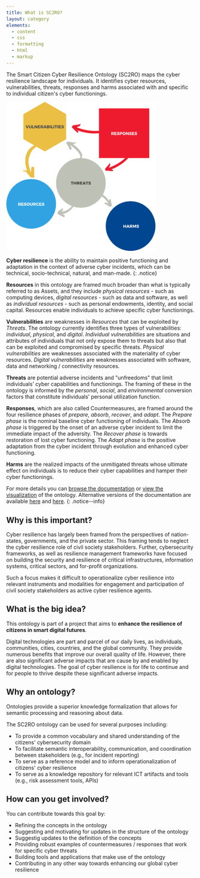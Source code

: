 ```yaml
---
title: What is SC2RO?
layout: category
elements:
  - content
  - css
  - formatting
  - html
  - markup
---
```


The Smart Citizen Cyber Resilience Ontology (SC2RO) maps the cyber resilience landscape for individuals. It identifies cyber resources, vulnerabilities, threats, responses and harms associated with and specific to individual citizen's cyber functionings.

<img src="images/onto_elements.png" width=400 class="align-center" />

**Cyber resilience** is the ability to maintain positive functioning and adaptation in the context of adverse cyber incidents, which can be technical, socio-technical, natural, and man-made.
{: .notice}

**Resources** in this ontology are framed much broader than what is typically referred to as Assets, and they include *physical resources* - such as computing devices, *digital resources* - such as data and software, as well as *individual resources* - such as personal endowments, identity, and social capital. Resources enable individuals to achieve specific cyber functionings.

**Vulnerabilities** are weaknesses in *Resources* that can be exploited by *Threats*. The ontology currently identifies three types of vulnerabilities: *individual*, *physical*, and *digital*. *Individual vulnerabilities* are situations and attributes of individuals that not only expose them to threats but also that can be exploited and compromised by specific threats. *Physical vulnerabilities* are weaknesses associated with the materiality of cyber resources. *Digital vulnerabilities* are weaknesses associated with software, data and networking / connectivity resources.

**Threats** are potential adverse incidents and "unfreedoms" that limit individuals’ cyber capabilities and functionings. The framing of these in the ontology is informed by the *personal*, *social*, and *environmental* conversion factors that constitute individuals’ personal utilization function.

**Responses**, which are also called Countermeasures, are framed around the four resilience phases of *prepare*, *absorb*, *recover*, and *adapt*. The *Prepare phase* is the nominal baseline cyber functioning of individuals. The *Absorb phase* is triggered by the onset of an adverse cyber incident to limit the immediate impact of the adversity. The *Recover phase* is towards restoration of lost cyber functioning. The *Adapt phase* is the positive adaptation from the cyber incident through evolution and enhanced cyber functioning.

**Harms** are the realized impacts of the unmitigated threats whose ultimate effect on individuals is to reduce their cyber capabilities and hamper their cyber functionings.

For more details you can [browse the documentation](/detail_html/) or [view the visualization](/detail_dendo/) of the ontology. Alternative versions of the documentation are available [here](/detail_pl/) and [here](/detail_os/).
{: .notice--info}

## Why is this important?
Cyber resilience has largely been framed from the perspectives of nation-states, governments, and the private sector. This framing tends to neglect the cyber resilience role of civil society stakeholders. Further, cybersecurity frameworks, as well as resilience management frameworks have focused on building the security and resilience of critical infrastructures, information systems, critical sectors, and for-profit organizations. 

Such a focus makes it difficult to operationalize cyber resilience into relevant instruments and modalities for engagement and participation of civil society stakeholders as active cyber resilience agents.

## What is the big idea?
This ontology is part of a project that aims to **enhance the resilience of citizens in smart digital futures**. 

Digital technologies are part and parcel of our daily lives, as individuals, communities, cities, countries, and the global community. They provide numerous benefits that improve our overall quality of life. However, there are also significant adverse impacts that are cause by and enabled by digital technologies. The goal of cyber resilience is for life to continue and for people to thrive despite these significant adverse impacts.

## Why an ontology?
Ontologies provide a superior knowledge formalization that allows for semantic processing and reasoning about data.

The SC2RO ontology can be used for several purposes including:

* To provide a common vocabulary and shared understanding of the citizens' cybersecurity domain
* To facilitate semantic interoperability, communication, and coordination between stakeholders (e.g., for incident reporting)
* To serve as a reference model and to inform operationalization of citizens' cyber resilience
* To serve as a knowledge repository for relevant ICT artifacts and tools (e.g., risk assessment tools, APIs)

## How can you get involved?
You can contribute towards this goal by:

* Refining the concepts in the ontology
* Suggesting and motivating for updates in the structure of the ontology
* Suggestig updates to the definition of the concepts
* Providing robust examples of countermeasures / responses that work for specific cyber threats
* Building tools and applications that make use of the ontology
* Contributing in any other way towards enhancing our global cyber resilience
